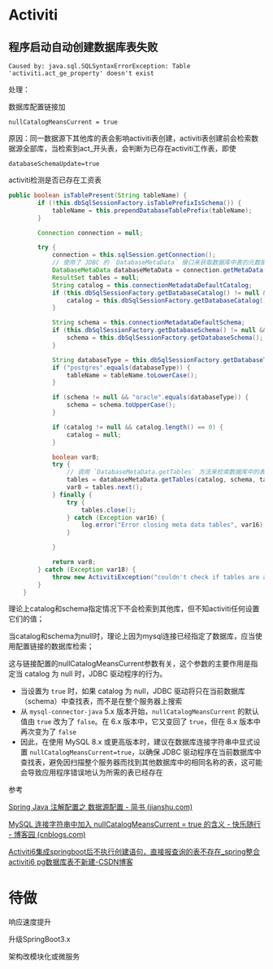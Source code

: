 # Activiti

## 程序启动自动创建数据库表失败

```shell
Caused by: java.sql.SQLSyntaxErrorException: Table 'activiti.act_ge_property' doesn't exist
```

处理：

数据库配置链接加

```shell
nullCatalogMeansCurrent = true 
```

原因：同一数据源下其他库的表会影响activiti表创建，activiti表创建前会检索数据源全部库，当检索到act_开头表，会判断为已存在activiti工作表，即使

```shell
databaseSchemaUpdate=true
```

activiti检测是否已存在工资表

```java
public boolean isTablePresent(String tableName) {
        if (!this.dbSqlSessionFactory.isTablePrefixIsSchema()) {
            tableName = this.prependDatabaseTablePrefix(tableName);
        }

        Connection connection = null;

        try {
            connection = this.sqlSession.getConnection();
            // 使用了 JDBC 的 `DatabaseMetaData` 接口来获取数据库中表的元数据
            DatabaseMetaData databaseMetaData = connection.getMetaData();
            ResultSet tables = null;
            String catalog = this.connectionMetadataDefaultCatalog;
            if (this.dbSqlSessionFactory.getDatabaseCatalog() != null && this.dbSqlSessionFactory.getDatabaseCatalog().length() > 0) {
                catalog = this.dbSqlSessionFactory.getDatabaseCatalog();
            }

            String schema = this.connectionMetadataDefaultSchema;
            if (this.dbSqlSessionFactory.getDatabaseSchema() != null && this.dbSqlSessionFactory.getDatabaseSchema().length() > 0) {
                schema = this.dbSqlSessionFactory.getDatabaseSchema();
            }

            String databaseType = this.dbSqlSessionFactory.getDatabaseType();
            if ("postgres".equals(databaseType)) {
                tableName = tableName.toLowerCase();
            }

            if (schema != null && "oracle".equals(databaseType)) {
                schema = schema.toUpperCase();
            }

            if (catalog != null && catalog.length() == 0) {
                catalog = null;
            }

            boolean var8;
            try {
                // 调用 `DatabaseMetaData.getTables` 方法来检索数据库中的表信息。(数据库的 catalog（目录）、schema（模式/命名空间）、表名，包含表类型的数组 `JDBC_METADATA_TABLE_TYPES`)
                tables = databaseMetaData.getTables(catalog, schema, tableName, JDBC_METADATA_TABLE_TYPES);
                var8 = tables.next();
            } finally {
                try {
                    tables.close();
                } catch (Exception var16) {
                    log.error("Error closing meta data tables", var16);
                }

            }

            return var8;
        } catch (Exception var18) {
            throw new ActivitiException("couldn't check if tables are already present using metadata: " + var18.getMessage(), var18);
        }
    }
```

理论上catalog和schema指定情况下不会检索到其他库，但不知activiti任何设置它们的值；

当catalog和schema为null时，理论上因为mysql连接已经指定了数据库，应当使用配置链接的数据库检索；

这与链接配置的nullCatalogMeansCurrent参数有关，这个参数的主要作用是指定当 catalog 为 null 时，JDBC 驱动程序的行为。

- 当设置为 `true` 时，如果 catalog 为 null，JDBC 驱动将只在当前数据库（schema）中查找表，而不是在整个服务器上搜索
- 从 `mysql-connector-java` 5.x 版本开始，`nullCatalogMeansCurrent` 的默认值由 `true` 改为了 `false`。在 6.x 版本中，它又变回了 `true`，但在 8.x 版本中再次变为了 `false` 
- 因此，在使用 MySQL 8.x 或更高版本时，建议在数据库连接字符串中显式设置 `nullCatalogMeansCurrent=true`，以确保 JDBC 驱动程序在当前数据库中查找表，避免因扫描整个服务器而找到其他数据库中的相同名称的表，这可能会导致应用程序错误地认为所需的表已经存在

参考

[Spring Java 注解配置之 数据源配置 - 简书 (jianshu.com)](https://www.jianshu.com/p/8d23f7483297)

[MySQL 连接字符串中加入 nullCatalogMeansCurrent = true 的含义 - 快乐随行 - 博客园 (cnblogs.com)](https://www.cnblogs.com/jddreams/p/17864815.html)

[Activiti6集成springboot后不执行创建语句，直接报查询的表不存在_spring整合activiti6 pg数据库表不新建-CSDN博客](https://blog.csdn.net/sinat_34163739/article/details/103142013)

# 待做

响应速度提升

升级SpringBoot3.x

架构改模块化或微服务